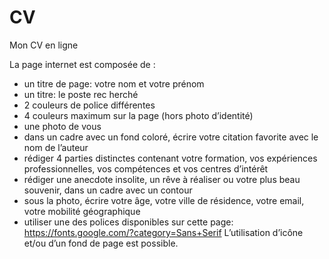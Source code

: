 # CV
Mon CV en ligne

La page internet est composée de : 
- un titre de page: votre nom et votre prénom 
- un titre: le poste rec herché  
- 2 couleurs de police différentes 
- 4 couleurs maximum sur la page (hors photo d’identité) 
- une photo de vous 
- dans   un   cadre   avec   un   fond   coloré,   écrire   votre   citation   favorite   avec   le   nom   de  l’auteur 
- rédiger 4   parties   distinctes   contenant   votre   formation,   vos   expériences professionnelles, vos compétences et vos centres d’intérêt 
- rédiger   une   anecdote   insolite,   un   rêve   à   réaliser   ou   votre   plus   beau   souvenir,   dans  un cadre avec un contour 
- sous   la   photo,   écrire   votre   âge,   votre   ville   de   résidence,   votre   email,   votre   mobilité géographique 
- utiliser une des polices disponibles sur cette page:  
https://fonts.google.com/?category=Sans+Serif 
L’utilisation d’icône et/ou d’un fond de page est possible. 

